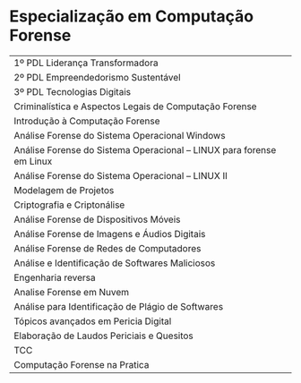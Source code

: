 # Especialização em Computação Forense

||
|---|
|1º PDL Liderança Transformadora|
|2º PDL Empreendedorismo Sustentável|
|3º PDL Tecnologias Digitais|
|Criminalística e Aspectos Legais de Computação Forense|
|Introdução à Computação Forense|
|Análise Forense do Sistema Operacional Windows|
|Análise Forense do Sistema Operacional – LINUX para forense em Linux|
|Análise Forense do Sistema Operacional – LINUX II|
|Modelagem de Projetos|
|Criptografia e Criptonálise|
|Análise Forense de Dispositivos Móveis|
|Análise Forense de Imagens e Áudios Digitais|
|Análise Forense de Redes de Computadores|
|Análise e Identificação de Softwares Maliciosos|
|Engenharia reversa|
|Analise Forense em Nuvem|
|Análise para Identificação de Plágio de Softwares|
|Tópicos avançados em Pericia Digital|
|Elaboração de Laudos Periciais e Quesitos|
|TCC|
|Computação Forense na Pratica |


